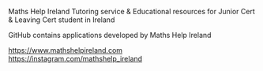 Maths Help Ireland
Tutoring service & Educational resources for Junior Cert & Leaving Cert student in Ireland

GitHub contains applications developed by Maths Help Ireland

https://www.mathshelpireland.com
https://instagram.com/mathshelp_ireland
